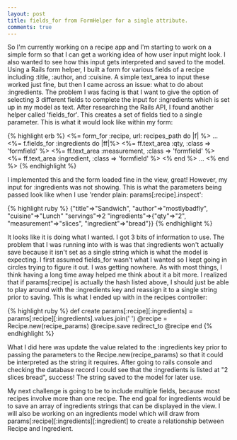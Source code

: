 ```yaml
---
layout: post
title: fields_for from FormHelper for a single attribute.
comments: true
---
```


  So I'm currently working on a recipe app and I'm starting to work on a simple form so that I can get a working idea of how user input might look.  I also wanted to see how this input gets interpreted and saved to the model.  Using a Rails form helper, I built a form for various fields of a recipe including :title, :author, and :cuisine.  A simple text_area to input these worked just fine, but then I came across an issue:  what to do about :ingredients.  The problem I was facing is that I want to give the option of selecting 3 different fields to complete the input for :ingredients which is set up in my model as text. After researching the Rails API, I found another helper called 'fields_for'.  This creates a set of fields tied to a single parameter. This is what it would look like within my form:
  
{% highlight erb %}
<%= form_for :recipe, url: recipes_path do |f| %>
  ...
  <%= f.fields_for :ingredients do |ff|%> 
    <%= ff.text_area :qty, :class => 'formfield' %> 
    <%= ff.text_area :measurement, :class => 'formfield' %> 
    <%= ff.text_area :ingredient, :class => 'formfield' %> 
  <% end %>
  ...
<% end %>
{% endhighlight %}

  I implemented this and the form loaded fine in the view, great! However, my input for :ingredients was not showing. This is what the parameters being passed look like when I use 'render plain: params[:recipe].inspect':

{% highlight ruby %}
{"title"=>"Sandwich",
 "author"=>"mostlybadfly",
 "cuisine"=>"Lunch"
 "servings"=>2
 "ingredients"=>{"qty"=>"2", "measurement"=>"slices", "ingredient"=>"bread"}}
{% endhighlight %}

  It looks like it is doing what I wanted. I got 3 bits of information to use.  The problem that I was running into with is was that :ingredients won't actually save because it isn't set as a single string which is what the model is expecting. I first assumed fields_for wasn't what I wanted so I kept going in circles trying to figure it out.  I was getting nowhere. As with most things, I think having a long time away helped me think about it a bit more.  I realized that if params[:recipe] is actually the hash listed above, I should just be able to play around with the :ingredients key and reassign it to a single string prior to saving. This is what I ended up with in the recipes controller:

{% highlight ruby %}
def create 
  params[:recipe][:ingredients] = params[:recipe][:ingredients].values.join(' ') 
  @recipe = Recipe.new(recipe_params) 
  @recipe.save 
  redirect_to @recipe 
end 
{% endhighlight %}

  What I did here was update the value related to the :ingredients key prior to passing the parameters to the Recipe.new(recipe_params) so that it could be interpreted as the string it requires.  After going to rails console and checking the database record I could see that the :ingredients is listed at "2 slices bread", success! The string saved to the model for later use.
  
  My next challenge is going to be to include multiple fields, because most recipes involve more than one recipe. The end goal for ingredients would be to save an array of ingredients strings that can be displayed in the view.  I will also be working on an ingredients model which will draw from params[:recipe][:ingredients][:ingredient] to create a relationship between Recipe and Ingredient.
